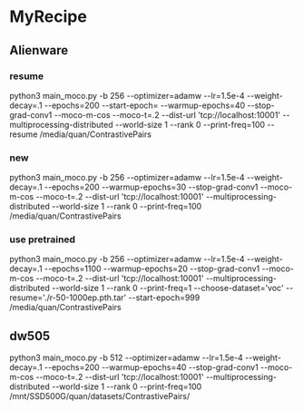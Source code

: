 # MyRecipe

## Alienware

### resume

python3 main_moco.py -b 256 --optimizer=adamw --lr=1.5e-4 --weight-decay=.1 --epochs=200 --start-epoch= --warmup-epochs=40 --stop-grad-conv1 --moco-m-cos --moco-t=.2 --dist-url 'tcp://localhost:10001' --multiprocessing-distributed --world-size 1 --rank 0 --print-freq=100 --resume  /media/quan/ContrastivePairs

### new

python3 main_moco.py -b 256 --optimizer=adamw --lr=1.5e-4 --weight-decay=.1 --epochs=200 --warmup-epochs=30 --stop-grad-conv1 --moco-m-cos --moco-t=.2 --dist-url 'tcp://localhost:10001' --multiprocessing-distributed --world-size 1 --rank 0 --print-freq=100 /media/quan/ContrastivePairs

### use pretrained 

python3 main_moco.py -b 256 --optimizer=adamw --lr=1.5e-4 --weight-decay=.1 --epochs=1100 --warmup-epochs=20 --stop-grad-conv1 --moco-m-cos --moco-t=.2 --dist-url 'tcp://localhost:10001' --multiprocessing-distributed --world-size 1 --rank 0 --print-freq=1 --choose-dataset='voc' --resume='./r-50-1000ep.pth.tar' --start-epoch=999 /media/quan/ContrastivePairs

## dw505

python3 main_moco.py -b 512 --optimizer=adamw --lr=1.5e-4 --weight-decay=.1 --epochs=200 --warmup-epochs=40 --stop-grad-conv1 --moco-m-cos --moco-t=.2 --dist-url 'tcp://localhost:10001' --multiprocessing-distributed --world-size 1 --rank 0 --print-freq=100 /mnt/SSD500G/quan/datasets/ContrastivePairs/
